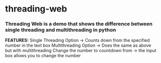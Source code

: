 ﻿# threading-web
### Threading Web is a demo that shows the difference between single threading and multithreading in python

**FEATURES:**
Single Threading Option -> Counts down from the specified number in the text box
Multithreading Option -> Does the same as above but with multithreading
Change the number to countdown from -> the input box allows you to change the number
